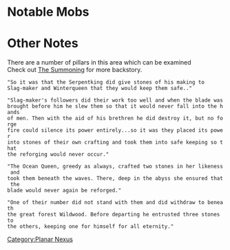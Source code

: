 # Notable Mobs

# Other Notes

There are a number of pillars in this area which can be examined  
Check out [The Summoning](:Category:_Summoning.md "wikilink") for more
backstory.

`"So it was that the Serpentking did give stones of his making to`  
`Slag-maker and Winterqueen that they would keep them safe.."`

`"Slag-maker's followers did their work too well and when the blade was`  
`brought before him he slew them so that it would never fall into the hands`  
`of men. Then with the aid of his brethren he did destroy it, but no forge`  
`fire could silence its power entirely...so it was they placed its power`  
`into stones of their own crafting and took them into safe keeping so that`  
`the reforging would never occur."`

`"The Ocean Queen, greedy as always, crafted two stones in her likeness and`  
`took them beneath the waves. There, deep in the abyss she ensured that the`  
`blade would never again be reforged."`

`"One of their number did not stand with them and did withdraw to beneath`  
`the great forest Wildwood. Before departing he entrusted three stones to`  
`the others, keeping one for himself for all eternity."`

[Category:Planar Nexus](Category:Planar_Nexus "wikilink")
